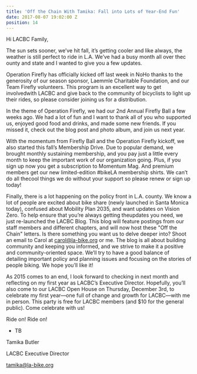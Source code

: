```yaml
---
title: 'Off the Chain With Tamika: Fall into Lots of Year-End Fun'
date: 2017-08-07 19:02:00 Z
position: 14
---
```


Hi LACBC Family,

The sun sets sooner, we’ve hit fall, it’s getting cooler and like always, the weather is still perfect to ride in L.A. We’ve had a busy month all over thec ounty and state and I wanted to give you a few updates.

Operation Firefly has officially kicked off last week in NoHo thanks to the generosity of our season sponsor, Laemmle Charitable Foundation, and our Team Firefly volunteers. This program is an excellent way to get involvedwith LACBC and give back to the community of bicyclists to light up their rides, so please consider joining us for a distribution. 

In the theme of Operation Firefly, we had our 2nd Annual Firefly Ball a few weeks ago. We had a lot of fun and I want to thank all of you who supported us, enjoyed good food and drinks, and made some new friends. If you missed it, check out the blog post and photo album, and join us next year.

With the momentum from Firefly Ball and the Operation Firefly kickoff, we also started this fall’s Membership Drive. Due to popular demand, we brought monthly sustaining membership, and you pay just a little every month to keep the important work of our organization going. Plus, if you sign up now you get a subscription to Momentum Mag. And premium members get our new limited-edition #bikeLA membership shirts.  We can’t do all thecool things we do without your support so please renew or sign up today!

Finally, there is a lot happening on the policy front in L.A. county. We know a lot of people are excited about bike share (newly launched in Santa Monica today), confused about Mobility Plan 2035, and want updates on Vision Zero. To help ensure that you’re always getting theupdates you need, we just re-launched the LACBC Blog. This blog will feature postings from our staff members and different chapters, and will now host these "Off the Chain" letters. Is there something you want us to delve deeper into? Shoot an email to Carol at carol@la-bike.org or me. The blog is all about building community and keeping you informed, and we strive to make it a positive and community-oriented space. We’ll try to have a good balance of detailing important policy and planning issues and focusing on the stories of people biking. We hope you’ll like it!

As 2015 comes to an end, I look forward to checking in next month and reflecting on my first year as LACBC’s Executive Director. Hopefully, you’ll also come to our LACBC Open House on Thursday, December 3rd, to celebrate my first year—one full of change and growth for LACBC—with me in person. This party is free for LACBC members (and $10 for the general public). Come celebrate with us!


Ride on! Ride on!

- TB

Tamika Butler

LACBC Executive Director

tamika@la-bike.org